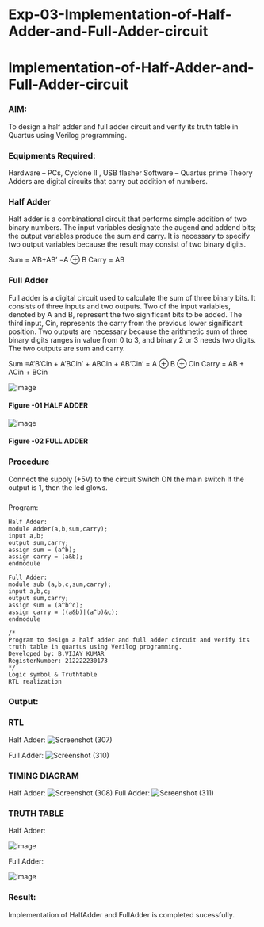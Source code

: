 # Exp-03-Implementation-of-Half-Adder-and-Full-Adder-circuit

# Implementation-of-Half-Adder-and-Full-Adder-circuit
### AIM:
To design a half adder and full adder circuit and verify its truth table in Quartus using Verilog programming.

### Equipments Required:
Hardware – PCs, Cyclone II , USB flasher
Software – Quartus prime
Theory
Adders are digital circuits that carry out addition of numbers.

### Half Adder
Half adder is a combinational circuit that performs simple addition of two binary numbers. The input variables designate the augend and addend bits; the output variables produce the sum and carry. It is necessary to specify two output variables because the result may consist of two binary digits.

Sum = A’B+AB’ =A ⊕ B Carry = AB

### Full Adder
Full adder is a digital circuit used to calculate the sum of three binary bits. It consists of three inputs and two outputs. Two of the input variables, denoted by A and B, represent the two significant bits to be added. The third input, Cin, represents the carry from the previous lower significant position. Two outputs are necessary because the arithmetic sum of three binary digits ranges in value from 0 to 3, and binary 2 or 3 needs two digits. The two outputs are sum and carry.

Sum =A’B’Cin + A’BCin’ + ABCin + AB’Cin’ = A ⊕ B ⊕ Cin Carry = AB + ACin + BCin

 ![image](https://user-images.githubusercontent.com/36288975/163552156-a13e5a56-c638-4110-97d9-8896907c8d25.png)

#### Figure -01 HALF ADDER 


![image](https://user-images.githubusercontent.com/36288975/163552057-b3547877-6d07-45b4-b7e0-bcfebfad9e1d.png)

#### Figure -02 FULL ADDER 

### Procedure

Connect the supply (+5V) to the circuit
Switch ON the main switch
If the output is 1, then the led glows.
### 
Program:
```
Half Adder:
module Adder(a,b,sum,carry);
input a,b;
output sum,carry;
assign sum = (a^b);
assign carry = (a&b);
endmodule

Full Adder:
module sub (a,b,c,sum,carry);
input a,b,c;
output sum,carry;
assign sum = (a^b^c);
assign carry = ((a&b)|(a^b)&c);
endmodule
```
```
/*
Program to design a half adder and full adder circuit and verify its truth table in quartus using Verilog programming.
Developed by: B.VIJAY KUMAR
RegisterNumber: 212222230173
*/
Logic symbol & Truthtable
RTL realization
```



### Output:

### RTL
Half Adder:
![Screenshot (307)](https://user-images.githubusercontent.com/119657657/233271657-9da79c6b-a6e3-47e4-ac19-502613b6339c.png)

Full Adder:
![Screenshot (310)](https://user-images.githubusercontent.com/119657657/233271951-b1d3bb71-771a-4786-9efc-7bc302f7feb0.png)



### TIMING DIAGRAM
Half Adder:
![Screenshot (308)](https://user-images.githubusercontent.com/119657657/233272108-62ca696c-d38a-4fb5-98c4-4675baeaf15e.png)
Full Adder:
![Screenshot (311)](https://user-images.githubusercontent.com/119657657/233272247-2d7166f8-ec26-47ee-b9f1-c9e782673e46.png)


### TRUTH TABLE 
Half Adder:


![image](https://user-images.githubusercontent.com/119657657/233272444-3bd0baab-b550-48eb-ba28-176f29b44fef.png)

Full Adder:


![image](https://user-images.githubusercontent.com/119657657/233272496-097851c5-a5d5-4e8a-bd71-6dd96421eddb.png)




### Result:
Implementation of HalfAdder and FullAdder is completed sucessfully.
